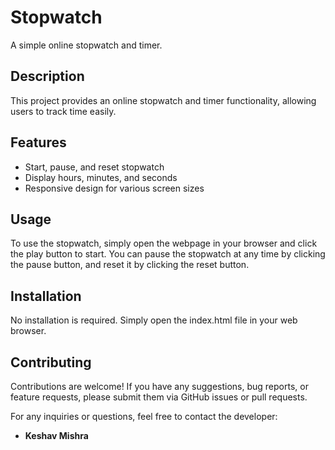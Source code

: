 # Stopwatch

A simple online stopwatch and timer.

## Description

This project provides an online stopwatch and timer functionality, allowing users to track time easily.

## Features

- Start, pause, and reset stopwatch
- Display hours, minutes, and seconds
- Responsive design for various screen sizes

## Usage

To use the stopwatch, simply open the webpage in your browser and click the play button to start. You can pause the stopwatch at any time by clicking the pause button, and reset it by clicking the reset button.

## Installation

No installation is required. Simply open the <a>index.html</a> file in your web browser.

## Contributing

Contributions are welcome! If you have any suggestions, bug reports, or feature requests, please submit them via GitHub issues or pull requests.


For any inquiries or questions, feel free to contact the developer:

- **Keshav Mishra**


